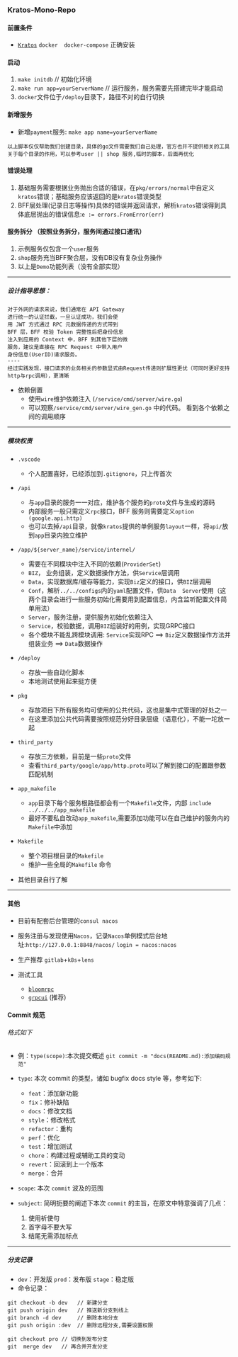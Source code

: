 ### Kratos-Mono-Repo

####  前置条件
* [`Kratos`](https://go-kratos.dev/en/docs/getting-started/start/) `docker  docker-compose` 正确安装

#### 启动
1. `make initdb`  // 初始化环境 
2. `make run app=yourServerName` // 运行服务，服务需要先搭建完毕才能启动
3. `docker`文件位于`/deploy`目录下，路径不对的自行切换

#### 新增服务
* 新增`payment`服务:
`make app name=yourServerName`

```
以上脚本仅仅帮助我们创建目录，具体的go文件需要我们自己处理，官方也并不提供相关的工具
关于每个目录的作用，可以参考user || shop 服务,临时的脚本，后面再优化
```

#### 错误处理
1. 基础服务需要根据业务抛出合适的错误，在`pkg/errors/normal`中自定义`kratos`错误；基础服务应该返回的是`kratos`错误类型
2. BFF层处理(记录日志等操作)具体的错误并返回请求，解析`kratos`错误得到具体底层抛出的错误信息:`e := errors.FromError(err)`


#### 服务拆分 （按照业务拆分，服务间通过接口通讯）
1. 示例服务仅包含一个`user`服务
2. `shop`服务充当BFF聚合层，没有DB没有复杂业务操作
3. 以上是`Demo`功能列表（没有全部实现）

---

##### 设计指导思想：
```
对于外网的请求来说，我们通常在 API Gateway 
进行统一的认证拦截，一旦认证成功，我们会使
用 JWT 方式通过 RPC 元数据传递的方式带到
BFF 层，BFF 校验 Token 完整性后把身份信息
注入到应用的 Context 中，BFF 到其他下层的微
服务，建议是直接在 RPC Request 中带入用户
身份信息(UserID)请求服务。
----
经过实践发现，接口请求的业务相关的参数显式由Request传递则扩展性更优（可同时更好支持http与rpc调用），更清晰
```

* 依赖倒置 
    * 使用`wire`维护依赖注入 (`/service/cmd/server/wire.go`)
    * 可以观察`/service/cmd/server/wire_gen.go` 中的代码。 看到各个依赖之间的调用顺序

---

##### 模块权责
* `.vscode`
    * 个人配置喜好，已经添加到`.gitignore`，只上传首次 

* `/api`
    * 与`app`目录的服务一一对应，维护各个服务的`proto`文件与生成的源码
    * 内部服务一般只需定义`rpc`接口，BFF 服务则需要定义`option (google.api.http)`
    * 也可以去掉`/api`目录，就像`kratos`提供的单例服务`layout`一样，将`api/`放到`app`目录内独立维护

* `/app/${server_name}/service/internel/`
    * 需要在不同模块中注入不同的依赖(`ProviderSet`)
    * `BIZ`， 业务组装，定义数据操作方法，供`Service`层调用
    * `Data`，实现数据库/缓存等能力，实现`Biz`定义的接口，供`BIZ`层调用
    * `Conf`，解析`../../configs`内的`yaml`配置文件，供`Data  Server`使用（这两个目录会进行一些服务初始化需要用到配置信息，内含监听配置文件简单用法）
    * `Server`，服务注册，提供服务初始化依赖注入
    * `Service`，校验数据，调用`BIZ`组装好的用例，实现GRPC接口
    * 各个模块不能乱跨模块调用: `Service`实现RPC ==> `Biz`定义数据操作方法并组装业务 ==> `Data`数据操作

* `/deploy`
    * 存放一些自动化脚本
    * 本地测试使用起来挺方便

* `pkg`
    * 存放项目下所有服务均可使用的公共代码，这也是集中式管理的好处之一
    * 在这里添加公共代码需要按照规范分好目录层级（语意化），不能一坨放一起

* `third_party`
    * 存放三方依赖，目前是一些`proto`文件
    * 查看`third_party/google/app/http.proto`可以了解到接口的配置跟参数匹配机制

* `app_makefile`
    * `app`目录下每个服务根路径都会有一个`Makefile`文件，内部 `include ../../../app_makefile`
    * 最好不要私自改动`app_makefile`,需要添加功能可以在自己维护的服务内的`Makefile`中添加
    

* `Makefile`
    * 整个项目根目录的`Makefile`
    * 维护一些全局的`Makefile` 命令

* 其他目录自行了解

---

#### 其他
* 目前有配套后台管理的`consul nacos`
* 服务注册与发现使用`Nacos`，记录`Nacos`单例模式后台地址:`http://127.0.0.1:8848/nacos/` `login = nacos:nacos`
* 生产推荐 `gitlab`+`k8s`+`lens`

* 测试工具
    * [`bloomrpc`](https://github.com/bloomrpc/bloomrpc)
    * [`grpcui`](https://github.com/fullstorydev/grpcui#installation) (推荐)
#### Commit 规范

###### 格式如下

* 例：`type(scope)`:本次提交概述 `git commit -m "docs(README.md):添加编码规范"`
* `type`: 本次 commit 的类型，诸如 bugfix docs style 等，参考如下:   

    * `feat`：添加新功能
    * `fix`：修补缺陷
    * `docs`：修改文档
    * `style`：修改格式
    * `refactor`：重构
    * `perf`：优化
    * `test`：增加测试
    * `chore`：构建过程或辅助工具的变动
    * `revert`：回滚到上一个版本
    * `merge`：合并

* `scope`: 本次 `commit` 波及的范围
* `subject`: 简明扼要的阐述下本次 `commit` 的主旨，在原文中特意强调了几点：

    1. 使用祈使句
    2. 首字母不要大写
    3. 结尾无需添加标点

---
##### 分支记录
* `dev`：开发版 `prod`：发布版 `stage`：稳定版
* 命令记录：
```
git checkout -b dev   // 新建分支
git push origin dev   // 推送新分支到线上
git branch -d dev     // 删除本地分支
git push origin :dev  // 删除远程分支,需要设置权限

git checkout pro // 切换到发布分支
git  merge dev   // 再合并开发分支
```
